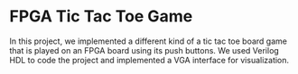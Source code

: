# FPGA Tic Tac Toe Game
In this project, we implemented a different kind of a tic tac toe board game that is played on an FPGA board using its push buttons. We used Verilog HDL to code the project and implemented a VGA interface for visualization.
